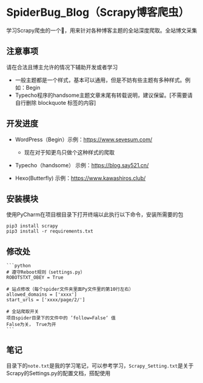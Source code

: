 # SpiderBug_Blog（Scrapy博客爬虫）

学习Scrapy爬虫的一个🌰，用来针对各种博客主题的全站深度爬取。全站博文采集

## 注意事项

请在合法且博主允许的情况下辅助开发或者学习

* 一般主题都是一个样式，基本可以通用，但是不妨有些主题有多种样式。例如：Begin
* Typecho程序的handsome主题文章末尾有转载说明，建议保留。[不需要请自行删除 blockquote 标签的内容]

## 开发进度

* WordPress（Begin）示例：https://www.sevesum.com/

    * 现在对于知更鸟只做个这种样式的爬取
  
* Typecho（handsome） 示例：https://blog.say521.cn/
* Hexo(Butterfly) 示例：https://www.kawashiros.club/

## 安装模块

使用PyCharm在项目根目录下打开终端以此执行以下命令，安装所需要的包

  ```
  pip3 install scrapy
  pip3 install -r requirements.txt
  ```

## 修改处

    ```python
    # 遵守Reboot规则（settings.py）
    ROBOTSTXT_OBEY = True

    # 站点修改（每个spider文件夹里面Py文件里的第10行左右）
    allowed_domains = ['xxxx']
    start_urls = ['xxxx/page/2/']

    # 全站爬取开关
    项目spider目录下的文件中的 ’follow=False‘ 值
    False为关， True为开
    ```

## 笔记

目录下的`note.txt`是我的学习笔记，可以参考学习，`Scrapy_Setting.txt`是关于Scrapy的Settings.py的配置文档，搭配使用
